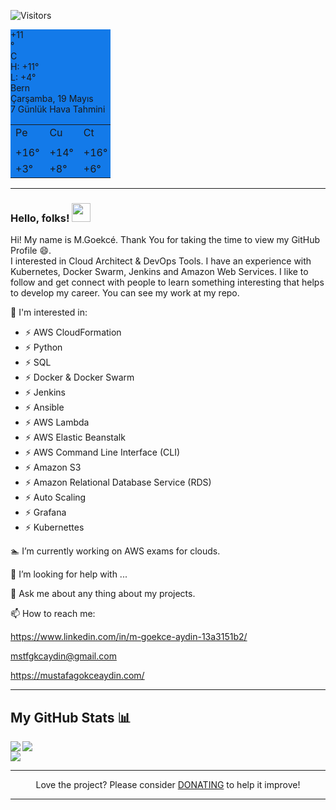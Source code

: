 
<!--
Public commits
[![M.Goekcé's GitHub stats](https://github-readme-stats.vercel.app/api?username=Gokay2705)](https://github.com/Gokay2705/github-readme-stats)
-->


![Visitors](https://visitor-badge.glitch.me/badge?page_id=Gokay2705.Gokay2705)

<!-- weather widget start --><div id="m-booked-weather-bl250-84140"> <div class="booked-wzs-250-175 weather-customize" style="background-color:#137AE9;width:160px;" id="width1"> <div class="booked-wzs-250-175_in"> <div class="booked-wzs-250-175-data"> <div class="booked-wzs-250-175-left-img wrz-18"> </div> <div class="booked-wzs-250-175-right"> <div class="booked-wzs-day-deck"> <div class="booked-wzs-day-val"> <div class="booked-wzs-day-number"><span class="plus">+</span>11</div> <div class="booked-wzs-day-dergee"> <div class="booked-wzs-day-dergee-val">&deg;</div> <div class="booked-wzs-day-dergee-name">C</div> </div> </div> <div class="booked-wzs-day"> <div class="booked-wzs-day-d">H: <span class="plus">+</span>11&deg;</div> <div class="booked-wzs-day-n">L: <span class="plus">+</span>4&deg;</div> </div> </div> <div class="booked-wzs-250-175-info"> <div class="booked-wzs-250-175-city">Bern </div> <div class="booked-wzs-250-175-date">Çarşamba, 19 Mayıs</div> <div class="booked-wzs-left"> <span class="booked-wzs-bottom-l">7 Günlük Hava Tahmini</span> </div> </div> </div> </div> <table cellpadding="0" cellspacing="0" class="booked-wzs-table-250"> <tr> <td>Pe</td> <td>Cu</td> <td>Ct</td> <td>Pz</td> <td>Pt</td> <td>Sa</td> </tr> <tr> <td class="week-day-ico"><div class="wrz-sml wrzs-18"></div></td> <td class="week-day-ico"><div class="wrz-sml wrzs-18"></div></td> <td class="week-day-ico"><div class="wrz-sml wrzs-18"></div></td> <td class="week-day-ico"><div class="wrz-sml wrzs-18"></div></td> <td class="week-day-ico"><div class="wrz-sml wrzs-03"></div></td> <td class="week-day-ico"><div class="wrz-sml wrzs-18"></div></td> </tr> <tr> <td class="week-day-val"><span class="plus">+</span>16&deg;</td> <td class="week-day-val"><span class="plus">+</span>14&deg;</td> <td class="week-day-val"><span class="plus">+</span>16&deg;</td> <td class="week-day-val"><span class="plus">+</span>16&deg;</td> <td class="week-day-val"><span class="plus">+</span>20&deg;</td> <td class="week-day-val"><span class="plus">+</span>14&deg;</td> </tr> <tr> <td class="week-day-val"><span class="plus">+</span>3&deg;</td> <td class="week-day-val"><span class="plus">+</span>8&deg;</td> <td class="week-day-val"><span class="plus">+</span>6&deg;</td> <td class="week-day-val"><span class="plus">+</span>7&deg;</td> <td class="week-day-val"><span class="plus">+</span>5&deg;</td> <td class="week-day-val"><span class="plus">+</span>10&deg;</td> </tr> </table> </a> </div> </div> </div><script type="text/javascript"> var css_file=document.createElement("link"); var widgetUrl = location.href; css_file.setAttribute("rel","stylesheet"); css_file.setAttribute("type","text/css"); css_file.setAttribute("href",'https://s.bookcdn.com/css/w/booked-wzs-widget-275.css?v=0.0.1'); document.getElementsByTagName("head")[0].appendChild(css_file); function setWidgetData_84140(data) { if(typeof(data) != 'undefined' && data.results.length > 0) { for(var i = 0; i < data.results.length; ++i) { var objMainBlock = document.getElementById('m-booked-weather-bl250-84140'); if(objMainBlock !== null) { var copyBlock = document.getElementById('m-bookew-weather-copy-'+data.results[i].widget_type); objMainBlock.innerHTML = data.results[i].html_code; if(copyBlock !== null) objMainBlock.appendChild(copyBlock); } } } else { alert('data=undefined||data.results is empty'); } } var widgetSrc = "https://widgets.booked.net/weather/info?action=get_weather_info;ver=7;cityID=18815;type=3;scode=124;ltid=3457;domid=765;anc_id=54239;countday=undefined;cmetric=1;wlangID=21;color=137AE9;wwidth=160;header_color=ffffff;text_color=333333;link_color=08488D;border_form=1;footer_color=ffffff;footer_text_color=333333;transparent=0;v=0.0.1";widgetSrc += ';ref=' + widgetUrl;widgetSrc += ';rand_id=84140';widgetSrc += ';wstrackId=444354633';var weatherBookedScript = document.createElement("script"); weatherBookedScript.setAttribute("type", "text/javascript"); weatherBookedScript.src = widgetSrc; document.body.appendChild(weatherBookedScript) </script><!-- weather widget end -->

<hr>


### <b> Hello, folks!</b> <img src="https://raw.githubusercontent.com/MartinHeinz/MartinHeinz/master/wave.gif" width="30px">

Hi! My name is M.Goekcé. Thank You for taking the time to view my GitHub Profile :smile:.
<br>
I interested in Cloud Architect & DevOps Tools. I have an experience with Kubernetes, Docker Swarm, Jenkins and Amazon Web Services. I like to follow and get connect with people to learn something interesting that helps to develop my career. You can see my work at my repo.

<!--
**Gokay2705/Gokay2705** is a ✨ _special_ ✨ repository because its `README.md` (this file) appears on your GitHub profile.

Here are some ideas to get you started:
-->
:football: I'm interested in:
- ⚡ AWS CloudFormation
- ⚡ Python
- ⚡ SQL
- ⚡ Docker & Docker Swarm
- ⚡ Jenkins
- ⚡ Ansible
- ⚡ AWS Lambda
- ⚡ AWS Elastic Beanstalk
- ⚡ AWS Command Line Interface (CLI)
- ⚡ Amazon S3
- ⚡ Amazon Relational Database Service (RDS)
- ⚡ Auto Scaling
- ⚡ Grafana
- ⚡ Kubernettes

:swimmer: I’m currently working on AWS exams for clouds.

🤔 I’m looking for help with ...

💬 Ask me about any thing about my projects.

📫 How to reach me: 

https://www.linkedin.com/in/m-goekce-aydin-13a3151b2/

mstfgkcaydin@gmail.com 

https://mustafagokceaydin.com/

<hr>


## My GitHub Stats 📊

<a href="https://github.com/anuraghazra/github-readme-stats">
  <img align="left" src="https://github-readme-stats.vercel.app/api?username=Gokay2705&count_private=true&show_icons=true" />
</a>
<a href="https://github.com/anuraghazra/convoychat">
  <img align="center" src="https://github-readme-stats.vercel.app/api/top-langs/?username=Gokay2705" />
</a>
<br>
<a href="https://github.com/anuraghazra/convoychat">
  <img align="centre" src="https://github-readme-stats.vercel.app/api/wakatime?username=willianrod" />
</a>
<hr>


<p align="center">Love the project? Please consider <a href="https://www.paypal.me/mstfgkcaydin">DONATING</a> to help it improve!</p>
<hr>

